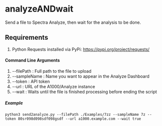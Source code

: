 # analyzeANDwait
Send a file to Spectra Analyze, then wait for the analysis to be done.

## Requirements
1) Python Requests installed via PyPi: https://pypi.org/project/requests/

#### Command Line Arguments
1) --filePath : Full path to the file to upload
2) --sampleName : Name you want to appear in the Analyze Dashboard
3) --token : API token
4) --url : URL of the A1000/Analyze instance
5) --wait : Waits until the file is finished processing before ending the script 

##### Example
```
python3 send2analyze.py --filePath ./Examples/7zz --sampleName 7z --token 80sr098d098sdf098gsdf --url a1000.example.com --wait true
```
